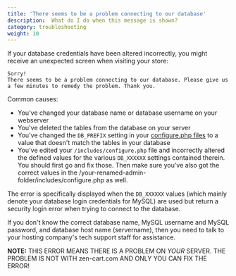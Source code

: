 ```yaml
---
title: 'There seems to be a problem connecting to our database'
description:  What do I do when this message is shown? 
category: troubleshooting
weight: 10
---
```


If your database credentials have been altered incorrectly, you might receive an unexpected screen when visiting your store:

```
Sorry!
There seems to be a problem connecting to our database. Please give us a few minutes to remedy the problem. Thank you.
```

Common causes:

- You've changed your database name or database username on your webserver
- You've deleted the tables from the database on your server
- You've changed the `DB_PREFIX` setting in your [configure.php files](/user/miscellaneous/configure/) to a value that doesn't match the tables in your database
- You've edited your `/includes/configure.php` file and incorrectly altered the defined values for the various `DB_XXXXXX` settings contained therein. You should first go and fix those. Then make sure you've also got the correct values in the /your-renamed-admin-folder/includes/configure.php as well.

The error is specifically displayed when the `DB_XXXXXX` values (which mainly denote your database login credentials for MySQL) are used but return a security login error when trying to connect to the database.

If you don't know the correct database name, MySQL username and MySQL password, and database host name (servername),  then you need to talk to your hosting company's tech support staff for assistance.

**NOTE:** THIS ERROR MEANS THERE IS A PROBLEM ON *YOUR* SERVER. THE PROBLEM IS NOT WITH zen-cart.com AND ONLY YOU CAN FIX THE ERROR!

